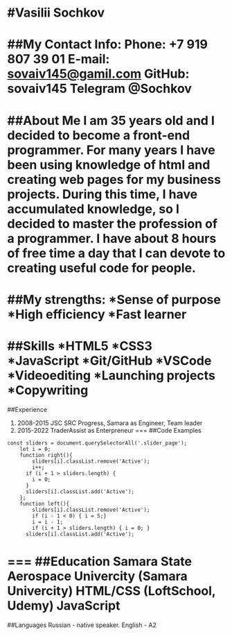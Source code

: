 #Vasilii Sochkov
===
##My Contact Info:
Phone: +7 919 807 39 01
E-mail: sovaiv145@gamil.com
GitHub: sovaiv145
Telegram @Sochkov
===
##About Me
I am 35 years old and I decided to become a front-end programmer. For many years I have been using knowledge of html and creating web pages for my business projects. During this time, I have accumulated knowledge, so I decided to master the profession of a programmer. I have about 8 hours of free time a day that I can devote to creating useful code for people.
===
##My strengths:
*Sense of purpose
*High efficiency
*Fast learner
===
##Skills
*HTML5
*CSS3
*JavaScript
*Git/GitHub
*VSCode
*Videoediting
*Launching projects
*Copywriting
===
##Experience
1. 2008-2015 JSC SRC Progress, Samara as Engineer, Team leader
2. 2015-2022 TraderAssist as Enterpreneur
===
##Code Examples
```
const sliders = document.querySelectorAll('.slider_page');
    let i = 0;
    function right(){
        sliders[i].classList.remove('Active');
        i++;
      if (i + 1 > sliders.length) {
        i = 0;
      }
      sliders[i].classList.add('Active');
    };
    function left(){
        sliders[i].classList.remove('Active');
        if (i - 1 < 0) { i = 5;}
        i = i - 1;
        if (i + 1 > sliders.length) { i = 0; }
      sliders[i].classList.add('Active');
```
===
##Education
Samara State Aerospace Univercity (Samara Univercity)
HTML/CSS (LoftSchool, Udemy)
JavaScript
===
##Languages
Russian - native speaker.
English - A2